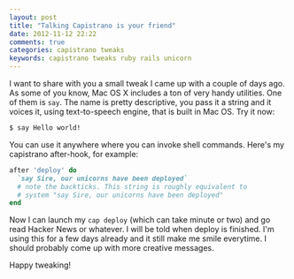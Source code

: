 ```yaml
---
layout: post
title: "Talking Capistrano is your friend"
date: 2012-11-12 22:22
comments: true
categories: capistrano tweaks
keywords: capistrano tweaks ruby rails unicorn
---
```


I want to share with you a small tweak I came up with a couple of days ago. As some of you
know, Mac OS X includes a ton of very handy utilities. One of them is `say`. The name is 
pretty descriptive, you pass it a string and it voices it, using text-to-speech engine, 
that is built in Mac OS. Try it now:

``` bash
$ say Hello world!
```

You can use it anywhere where you can invoke shell commands. Here's my capistrano
after-hook, for example:

``` ruby
after 'deploy' do
  `say Sire, our unicorns have been deployed`
  # note the backticks. This string is roughly equivalent to
  # system "say Sire, our unicorns have been deployed"
end
```

Now I can launch my `cap deploy` (which can take minute or two) and go read Hacker News or
whatever. I will be told when deploy is finished. I'm using this for a few days already
and it still make me smile everytime. I should probably come up with more creative messages. 

Happy tweaking!